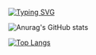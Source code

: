 [![Typing SVG](https://readme-typing-svg.herokuapp.com?font=Fira+Code&pause=1000&width=435&lines=CHRISTIAN+LUIS+PASKALIS+GINTING;CYBER+SECURITY+STUDENT;WEB+ENTHUSIAST;MACHINE+LEARNING+ENTHUSIAST)](https://git.io/typing-svg)


![Anurag's GitHub stats](https://github-readme-stats.vercel.app/api?username=ChristLuis07&show_icons=true&theme=radical)

[![Top Langs](https://github-readme-stats.vercel.app/api/top-langs/?username=ChristLuis07&layout=donut)](https://github.com/ChristLuis07/github-readme-stats)
